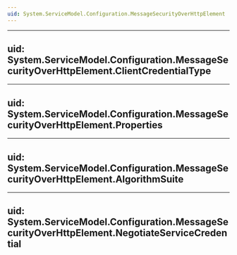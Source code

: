 ```yaml
---
uid: System.ServiceModel.Configuration.MessageSecurityOverHttpElement
---
```


---
uid: System.ServiceModel.Configuration.MessageSecurityOverHttpElement.ClientCredentialType
---

---
uid: System.ServiceModel.Configuration.MessageSecurityOverHttpElement.Properties
---

---
uid: System.ServiceModel.Configuration.MessageSecurityOverHttpElement.AlgorithmSuite
---

---
uid: System.ServiceModel.Configuration.MessageSecurityOverHttpElement.NegotiateServiceCredential
---
